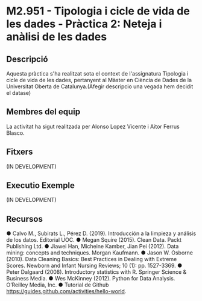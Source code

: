 # M2.951 - Tipologia i cicle de vida de les dades - Pràctica 2: Neteja i anàlisi de les dades

## Descripció

Aquesta pràctica s'ha realitzat sota el context de l'assignatura Tipologia i cicle de vida de les dades, pertanyent al Màster en Ciència de Dades de la Universitat Oberta de Catalunya.(Afegir descripcio una vegada hem decidit el datase)

## Membres del equip 

La activitat ha sigut realitzada per Alonso Lopez Vicente i Aitor Ferrus Blasco.


## Fitxers
(IN DEVELOPMENT)


## Executio Exemple

(IN DEVELOPMENT)

## Recursos

● Calvo M., Subirats L., Pérez D. (2019). Introducción a la limpieza y análisis de los datos.
Editorial UOC.
● Megan Squire (2015). Clean Data. Packt Publishing Ltd.
● Jiawei Han, Micheine Kamber, Jian Pei (2012). Data mining: concepts and techniques.
Morgan Kaufmann.
● Jason W. Osborne (2010). Data Cleaning Basics: Best Practices in Dealing with Extreme
Scores. Newborn and Infant Nursing Reviews; 10 (1): pp. 1527-3369.
● Peter Dalgaard (2008). Introductory statistics with R. Springer Science & Business Media.
● Wes McKinney (2012). Python for Data Analysis. O’Reilley Media, Inc.
● Tutorial de Github https://guides.github.com/activities/hello-world.
